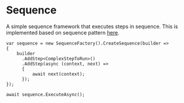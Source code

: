 # Sequence

A simple sequence framework that executes steps in sequence. This is implemented based on sequence pattern [here](http://www.workflowpatterns.com/patterns/control/basic/wcp1.php).

    var sequence = new SequenceFactory().CreateSequence(builder =>
    {
        builder
          .AddStep<ComplexStepToRun>()
          .AddStep(async (context, next) =>
          {
              await next(context);
          });
    });

    await sequence.ExecuteAsync();
